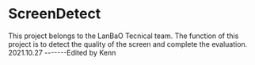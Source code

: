 # ScreenDetect
This project belongs to the LanBaO Tecnical team.
The function of this project is to detect the quality of the screen and complete the evaluation. 
2021.10.27
-------Edited by Kenn
